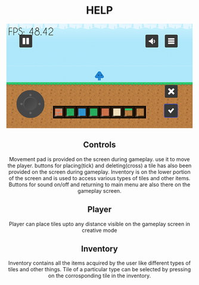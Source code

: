 <center>

# HELP

![](pic.png)

## Controls
Movement pad is provided on the screen during gameplay. use it to move the player. buttons for placing(tick) and deleting(cross) a tile has also been provided on the screen during gameplay. Inventory is on the lower portion of the screen and is used to access various types of tiles and other items. Buttons for sound on/off and returning to main menu are also there on the gameplay screen.


## Player
Player can place tiles upto any distance visible on the gameplay screen in creative mode


## Inventory
Inventory contains all the items acquired by the user like different types of tiles and other things. Tile of a particular type can be selected by pressing on the corrosponding tile in the inventory.

</center>